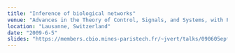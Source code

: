 ```yaml
---
title: "Inference of biological networks"
venue: "Advances in the Theory of Control, Signals, and Systems, with Physical Modeling workshop, Bernoulli center, EPFL"
location: "Lausanne, Switzerland"
date: "2009-6-5"
slides: "https://members.cbio.mines-paristech.fr/~jvert/talks/090605epfl/epfl.pdf"
---
```

